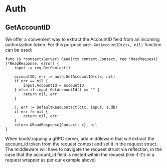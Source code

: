 # Auth

## GetAccountID

We offer a convenient way to extract the AccountID field from an incoming authorization token.
For this purpose `auth.GetAccountID(ctx, nil)` function can be used:
```
func (s *contactsServer) Read(ctx context.Context, req *ReadRequest) (*ReadResponse, error) {
	input := req.GetContact()

	accountID, err := auth.GetAccountID(ctx, nil)
	if err == nil {
		input.AccountId = accountID
	} else if input.GetAccountId() == "" {
		return nil, err
	}

	c, err := DefaultReadContact(ctx, input, s.db)
	if err != nil {
		return nil, err
	}
	return &ReadResponse{Contact: c}, nil
}
```

When bootstrapping a gRPC server, add middleware that will extract the account_id token from the request context and set it in the request struct. The middleware will have to navigate the request struct via reflection, in the case that the account_id field is nested within the request (like if it's in a request wrapper as per our example above)